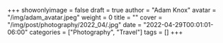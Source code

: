 +++
showonlyimage = false
draft = true
author = "Adam Knox"
avatar = "/img/adam_avatar.jpeg"
weight = 0
title = ""
cover = "/img/post/photography/2022_04/.jpg"
date = "2022-04-29T00:01:01-06:00"
categories = ["Photography", "Travel"]
tags = []
+++
<!--more-->
